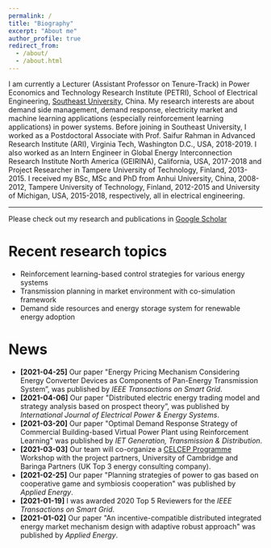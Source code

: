 ```yaml
---
permalink: /
title: "Biography"
excerpt: "About me"
author_profile: true
redirect_from: 
  - /about/
  - /about.html
---
```


I am currently a Lecturer (Assistant Professor on Tenure-Track) in Power Economics and Technology Research Institute (PETRI), School of Electrical Engineering, [Southeast University](https://www.seu.edu.cn/), China. My research interests are about demand side management, demand response, electricity market and machine learning applications (especially reinforcement learning applications) in power systems. Before joining in Southeast University, I worked as a Postdoctoral Associate with Prof. Saifur Rahman in Advanced Research Institute (ARI), Virginia Tech, Washington D.C., USA, 2018-2019. I also worked as an Intern Engineer in Global Energy Interconnection Research Institute North America (GEIRINA), California, USA, 2017-2018 and Project Researcher in Tampere University of Technology, Finland, 2013-2015. I received my BSc, MSc and PhD from Anhui University, China, 2008-2012, Tampere University of Technology, Finland, 2012-2015 and University of Michigan, USA, 2015-2018, respectively, all in electrical engineering.

------
Please check out my research and publications in [Google Scholar](https://scholar.google.com/citations?user=4Ty4Y_MAAAAJ&hl=en)


Recent research topics
======
- Reinforcement learning-based control strategies for various energy systems
- Transmission planning in market environment with co-simulation framework
- Demand side resources and energy storage system for renewable energy adoption


News
======
- **[2021-04-25]** Our paper "Energy Pricing Mechanism Considering Energy Converter Devices as Components of Pan-Energy Transmission System”, was published by *IEEE Transactions on Smart Grid*.
- **[2021-04-06]** Our paper "Distributed electric energy trading model and strategy analysis based on prospect theory”, was published by *International Journal of Electrical Power & Energy Systems*.
- **[2021-03-20]** Our paper "Optimal Demand Response Strategy of Commercial Building-based Virtual Power Plant using Reinforcement Learning" was published by *IET Generation, Transmission & Distribution*.
- **[2021-03-03]**  Our team will co-organize a [CELCEP Programme](https://www.celcep.com/about-us/programme-intro) Workshop with the project partners, University of Cambridge and Baringa Partners (UK Top 3 energy consulting company). 
- **[2021-02-25]**  Our paper "Planning strategies of power to gas based on cooperative game and symbiosis cooperation" was published by *Applied Energy*.
- **[2021-01-19]**  I was awarded 2020 Top 5 Reviewers for the *IEEE Transactions on Smart Grid*.
- **[2021-01-02]**  Our paper "An incentive-compatible distributed integrated energy market mechanism design with adaptive robust approach" was published by *Applied Energy*.

